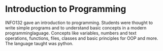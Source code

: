 # Introduction to Programming
INFO132 gave an introduction to programming. Students were thought to write simple programs and to understand basic concepts in a modern programminglaguage. Concepts like variables, numbers and text operations, functions, files, classes and basic principles for OOP and more.
The language taught was python. 